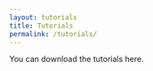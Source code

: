 ```yaml
---
layout: tutorials
title: Tutorials
permalink: /tutorials/
---
```

You can download the tutorials here. 
